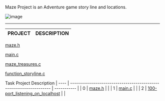Maze Project is an Adventure game story line and locations. 



![image](https://github.com/Karlie-crypto/maze-project/assets/110098940/b6ef8976-77be-4002-a90c-c1b21e9d1def)





------------------------------------------------------------------------------------------------
PROJECT                                           |DESCRIPTION                                 
--------------------------------------------------|----------------------------------------------
 
[maze.h](https://github.com/Karlie-crypto/maze-project/blob/main/maze.h)

[main.c](https://github.com/Karlie-crypto/maze-project/blob/main/main.c)

[maze_treasures.c](https://github.com/Karlie-crypto/maze-project/blob/main/maze-treasures.c)

[function_storyline.c](https://github.com/Karlie-crypt|o/maze-project/blob/main/function_storyline.c)



 Task      Project                                                             Description
| ---- | -------------------------------------------------------------------- | ----------- |
| 0    | [maze.h](./maze.h)                     |             |
| 1    | [main.c](./main.c)                         |             |
| 2    | [100-port_listening_on_localhost](./100-port_listening_on_localhost) |             |


